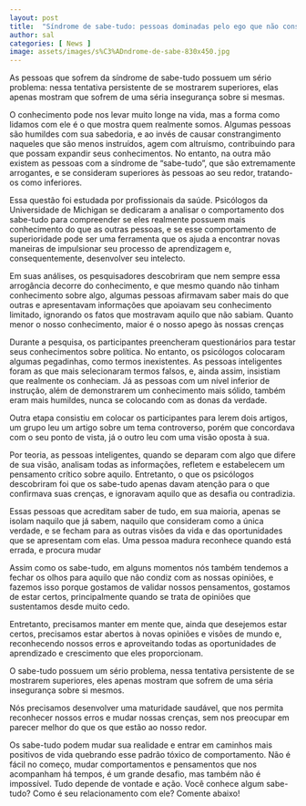 ```yaml
---
layout: post
title:  "Síndrome de sabe-tudo: pessoas dominadas pelo ego que não conseguem evoluir"
author: sal
categories: [ News ]
image: assets/images/s%C3%ADndrome-de-sabe-830x450.jpg
---
```

As pessoas que sofrem da síndrome de sabe-tudo possuem um sério problema: nessa tentativa persistente de se mostrarem superiores, elas apenas mostram que sofrem de uma séria insegurança sobre si mesmas.

O conhecimento pode nos levar muito longe na vida, mas a forma como lidamos com ele é o que mostra quem realmente somos. Algumas pessoas são humildes com sua sabedoria, e ao invés de causar constrangimento naqueles que são menos instruídos, agem com altruísmo, contribuindo para que possam expandir seus conhecimentos. No entanto, na outra mão existem as pessoas com a síndrome de “sabe-tudo”, que são extremamente arrogantes, e se consideram superiores às pessoas ao seu redor, tratando-os como inferiores.

Essa questão foi estudada por profissionais da saúde. Psicólogos da Universidade de Michigan se dedicaram a analisar o comportamento dos sabe-tudo para compreender se eles realmente possuem mais conhecimento do que as outras pessoas, e se esse comportamento de superioridade pode ser uma ferramenta que os ajuda a encontrar novas maneiras de impulsionar seu processo de aprendizagem e, consequentemente, desenvolver seu intelecto.

Em suas análises, os pesquisadores descobriram que nem sempre essa arrogância decorre do conhecimento, e que mesmo quando não tinham conhecimento sobre algo, algumas pessoas afirmavam saber mais do que outras e apresentavam informações que apoiavam seu conhecimento limitado, ignorando os fatos que mostravam aquilo que não sabiam.
Quanto menor o nosso conhecimento, maior é o nosso apego às nossas crenças

Durante a pesquisa, os participantes preencheram questionários para testar seus conhecimentos sobre política. No entanto, os psicólogos colocaram algumas pegadinhas, como termos inexistentes. As pessoas inteligentes foram as que mais selecionaram termos falsos, e, ainda assim, insistiam que realmente os conheciam. Já as pessoas com um nível inferior de instrução, além de demonstrarem um conhecimento mais sólido, também eram mais humildes, nunca se colocando com as donas da verdade.

Outra etapa consistiu em colocar os participantes para lerem dois artigos, um grupo leu um artigo sobre um tema controverso, porém que concordava com o seu ponto de vista, já o outro leu com uma visão oposta à sua.

Por teoria, as pessoas inteligentes, quando se deparam com algo que difere de sua visão, analisam todas as informações, refletem e estabelecem um pensamento crítico sobre aquilo. Entretanto, o que os psicólogos descobriram foi que os sabe-tudo apenas davam atenção para o que confirmava suas crenças, e ignoravam aquilo que as desafia ou contradizia.

Essas pessoas que acreditam saber de tudo, em sua maioria, apenas se isolam naquilo que já sabem, naquilo que consideram como a única verdade, e se fecham para as outras visões da vida e das oportunidades que se apresentam com elas.
Uma pessoa madura reconhece quando está errada, e procura mudar

Assim como os sabe-tudo, em alguns momentos nós também tendemos a fechar os olhos para aquilo que não condiz com as nossas opiniões, e fazemos isso porque gostamos de validar nossos pensamentos, gostamos de estar certos, principalmente quando se trata de opiniões que sustentamos desde muito cedo.

Entretanto, precisamos manter em mente que, ainda que desejemos estar certos, precisamos estar abertos à novas opiniões e visões de mundo e, reconhecendo nossos erros e aproveitando todas as oportunidades de aprendizado e crescimento que eles proporcionam.

O sabe-tudo possuem um sério problema, nessa tentativa persistente de se mostrarem superiores, eles apenas mostram que sofrem de uma séria insegurança sobre si mesmos.

Nós precisamos desenvolver uma maturidade saudável, que nos permita reconhecer nossos erros e mudar nossas crenças, sem nos preocupar em parecer melhor do que os que estão ao nosso redor.

Os sabe-tudo podem mudar sua realidade e entrar em caminhos mais positivos de vida quebrando esse padrão tóxico de comportamento. Não é fácil no começo, mudar comportamentos e pensamentos que nos acompanham há tempos, é um grande desafio, mas também não é impossível. Tudo depende de vontade e ação.
Você conhece algum sabe-tudo? Como é seu relacionamento com ele? Comente abaixo!

